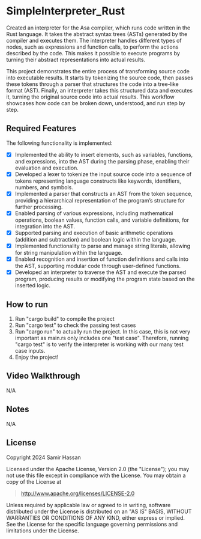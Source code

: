 # SimpleInterpreter_Rust
Created an interpreter for the Asa compiler, which runs code written in the Rust language. It takes the abstract syntax trees (ASTs) generated by the compiler and executes them. The interpreter handles different types of nodes, such as expressions and function calls, to perform the actions described by the code. This makes it possible to execute programs by turning their abstract representations into actual results. 

This project demonstrates the entire process of transforming source code into executable results. It starts by tokenizing the source code, then passes these tokens through a parser that structures the code into a tree-like format (AST). Finally, an interpreter takes this structured data and executes it, turning the original source code into actual results. This workflow showcases how code can be broken down, understood, and run step by step.

## Required Features

The following functionality is implemented:

- [X] Implemented the ability to insert elements, such as variables, functions, and expressions, into the AST during the parsing phase, enabling their evaluation and execution.
- [X] Developed a lexer to tokenize the input source code into a sequence of tokens representing language constructs like keywords, identifiers, numbers, and symbols.
- [X] Implemented a parser that constructs an AST from the token sequence, providing a hierarchical representation of the program’s structure for further processing.
- [X] Enabled parsing of various expressions, including mathematical operations, boolean values, function calls, and variable definitions, for integration into the AST.
- [X] Supported parsing and execution of basic arithmetic operations (addition and subtraction) and boolean logic within the language.
- [X] Implemented functionality to parse and manage string literals, allowing for string manipulation within the language.
- [X] Enabled recognition and insertion of function definitions and calls into the AST, supporting modular code through user-defined functions.
- [X] Developed an interpreter to traverse the AST and execute the parsed program, producing results or modifying the program state based on the inserted logic.

## How to run

1. Run "cargo build" to compile the project
2. Run "cargo test" to check the passing test cases
3. Run "cargo run" to actually run the project. In this case, this is not very important as main.rs only includes one "test case". Therefore, running "cargo test" is to verify the interpreter is working with our many test case inputs.
4. Enjoy the project!

## Video Walkthrough

N/A

## Notes

N/A

## License

Copyright 2024 Samir Hassan

Licensed under the Apache License, Version 2.0 (the "License"); you may not use this file except in compliance with the License. You may obtain a copy of the License at

> http://www.apache.org/licenses/LICENSE-2.0

Unless required by applicable law or agreed to in writing, software distributed under the License is distributed on an "AS IS" BASIS, WITHOUT WARRANTIES OR CONDITIONS OF ANY KIND, either express or implied. See the License for the specific language governing permissions and limitations under the License.
